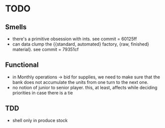 # TODO

## Smells

* there's a primitive obsession with ints. see commit = 60125ff
* can data clump the {{standard, automated} factory, {raw, finished} material}. see commit = 79351cf

## Functional

* in Monthly operations -> bid for supplies, we need to make sure that the bank does not accumulate the units from one turn to the next one.
* no notion of junior to senior player. this, at least, affects while deciding priorities in case there is a tie

## TDD

 * shell only in produce stock